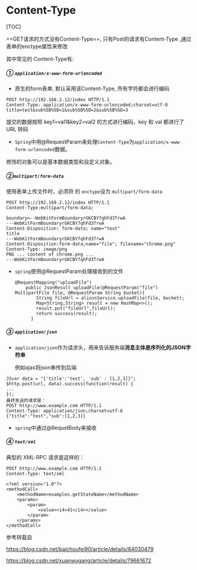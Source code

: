 # Content-Type

[TOC]

==GET请求的方式没有Content-Type==, 只有Post的请求有Content-Type ,通过表单的enctype属性来修改

其中常见的 Content-Type有:

##### ① `application/x-www-form-urlencoded`

- 原生的form表单, 默认采用该Content-Type, 所有字符都会进行编码

```
POST http://192.168.2.12/index HTTP/1.1 
Content-Type: application/x-www-form-urlencoded;charset=utf-8 
title=test&sub%5B%5D=1&sub%5B%5D=2&sub%5B%5D=3 
```

提交的数据按照 key1=val1&key2=val2 的方式进行编码，key 和 val 都进行了 URL 转码

- `Spring`中用@RequestParam来处理`Content-Type`为`application/x-www-form-urlencoded`数据。

修饰的对象可以是基本数据类型和自定义对象。

##### ②`multipart/form-data`

使用表单上传文件时，必须将 的 `enctype`设为 `multipart/form-data`

```
POST http://192.168.2.12/index HTTP/1.1 
Content-Type:multipart/form-data;

boundary=--WebKitFormBoundaryrGKCBY7qhFd3TrwA 
---WebKitFormBoundaryrGKCBY7qhFd3TrwA 
Content-Disposition: form-data; name="text" 
title 
---WebKitFormBoundaryrGKCBY7qhFd3TrwA 
Content-Disposition:form-data;name="file"; filename="chrome.png" 
Content-Type: image/png 
PNG ... content of chrome.png ... 
---WebKitFormBoundaryrGKCBY7qhFd3TrwA
```

- `spring`使用@RequestParam处理接收到的文件

  ```
  @RequestMapping("uploadFile")
      public JsonResult uploadFile(@RequestParam("file") MultipartFile file, @RequestParam String bucket){
          String fileUrl = aliossService.uploadFile(file, bucket);
          Map<String,String> result = new HashMap<>();
          result.put("fileUrl",fileUrl);
          return success(result);
        }
  ```

##### ③ `application/json`

- `application/json`作为请求头，用来告诉服务端**消息主体是序列化的JSON字符串**

  例如ajax将json串传到后端

```
JSvar data = "{'title':'test', 'sub' : [1,2,3]}";
$http.post(url, data).success(function(result) {
...
}); 
最终发送的请求是：
POST http://www.example.com HTTP/1.1 
Content-Type: application/json;charset=utf-8
{"title":"test","sub":[1,2,3]}
```

- `spring`中通过@RequstBody来接收

##### ④ `text/xml`

典型的 XML-RPC 请求是这样的：

```
POST http://www.example.com HTTP/1.1 
Content-Type: text/xml

<?xml version="1.0"?>
<methodCall>
    <methodName>examples.getStateName</methodName>
    <params>
        <param>
            <value><i4>41</i4></value>
        </param>
    </params>
</methodCall>
```

参考转载自

https://blog.csdn.net/baichoufei90/article/details/84030479

https://blog.csdn.net/xuanwugang/article/details/79661672
